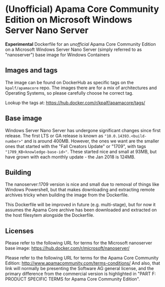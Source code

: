 # (Unofficial) Apama Core Community Edition on Microsoft Windows Server Nano Server 
**Experimental** Dockerfile for an _unofficial_ Apama Core Community Edition on a Microsoft Windows Server Nano Server (simply referred to as "nanoserver") base image for Windows Containers

## Images and tags
The image can be found on DockerHub as specific tags on the `kpalf/apamacore` repo.  The images there are for a mix of architectures and Operating Systems, so please carefully choose he correct tag.

Lookup the tags at: https://hub.docker.com/r/kpalf/apamacore/tags/


## Base image
Windows Server Nano Server has undergone significant changes since first release.  The first LTS or GA release is known as `"10.0.14393.<build-number>"` and is around 400MB.
However, the ones we want are the smaller ones that started with the "Fall Creators Update" or "1709", with tags `"1709_KB<knowledge-base-id>"`.  These started nice and small at 93MB, but have grown with each monthly update - the Jan 2018 is 124MB.


## Building
The nanoserver:1709 version is nice and small due to removal of things like Windows Powershell, but that makes downloading and extracting remote archives tricky when building the image from the Dockerfile.

This Dockerfile will be improved in future (e.g. multi-stage), but for now it assumes the Apama Core archive has been downloaded and extracted on the host filesytem alongside the Dockerfile.

## Licenses
Please refer to the following URL for terms for the Microsoft nanoserver base image:
https://hub.docker.com/r/microsoft/nanoserver/

Please refer to the following URL for terms for the Apama Core Community Edition:
http://www.apamacommunity.com/terms-conditions/
And also, that link will normally be presenting the Software AG general license, and the primary difference from the commercial version is highlighted in "PART F: PRODUCT SPECIFIC TERMS for Apama Core Community Edition".

